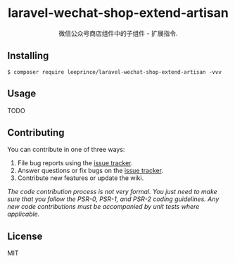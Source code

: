 <h1 align="center"> laravel-wechat-shop-extend-artisan </h1>

<p align="center"> 微信公众号商店组件中的子组件 - 扩展指令.</p>


## Installing

```shell
$ composer require leeprince/laravel-wechat-shop-extend-artisan -vvv
```

## Usage

TODO

## Contributing

You can contribute in one of three ways:

1. File bug reports using the [issue tracker](https://github.com/leeprince/laravel-wechat-shop-extend-artisan/issues).
2. Answer questions or fix bugs on the [issue tracker](https://github.com/leeprince/laravel-wechat-shop-extend-artisan/issues).
3. Contribute new features or update the wiki.

_The code contribution process is not very formal. You just need to make sure that you follow the PSR-0, PSR-1, and PSR-2 coding guidelines. Any new code contributions must be accompanied by unit tests where applicable._

## License

MIT